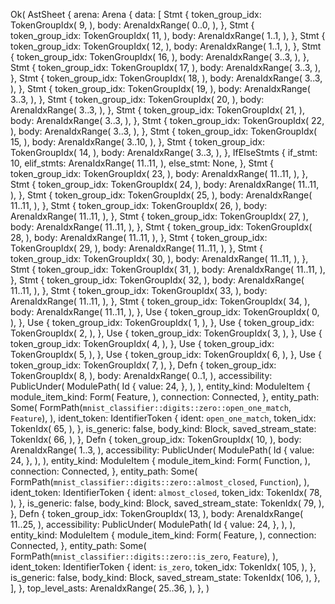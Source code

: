 Ok(
    AstSheet {
        arena: Arena {
            data: [
                Stmt {
                    token_group_idx: TokenGroupIdx(
                        9,
                    ),
                    body: ArenaIdxRange(
                        0..0,
                    ),
                },
                Stmt {
                    token_group_idx: TokenGroupIdx(
                        11,
                    ),
                    body: ArenaIdxRange(
                        1..1,
                    ),
                },
                Stmt {
                    token_group_idx: TokenGroupIdx(
                        12,
                    ),
                    body: ArenaIdxRange(
                        1..1,
                    ),
                },
                Stmt {
                    token_group_idx: TokenGroupIdx(
                        16,
                    ),
                    body: ArenaIdxRange(
                        3..3,
                    ),
                },
                Stmt {
                    token_group_idx: TokenGroupIdx(
                        17,
                    ),
                    body: ArenaIdxRange(
                        3..3,
                    ),
                },
                Stmt {
                    token_group_idx: TokenGroupIdx(
                        18,
                    ),
                    body: ArenaIdxRange(
                        3..3,
                    ),
                },
                Stmt {
                    token_group_idx: TokenGroupIdx(
                        19,
                    ),
                    body: ArenaIdxRange(
                        3..3,
                    ),
                },
                Stmt {
                    token_group_idx: TokenGroupIdx(
                        20,
                    ),
                    body: ArenaIdxRange(
                        3..3,
                    ),
                },
                Stmt {
                    token_group_idx: TokenGroupIdx(
                        21,
                    ),
                    body: ArenaIdxRange(
                        3..3,
                    ),
                },
                Stmt {
                    token_group_idx: TokenGroupIdx(
                        22,
                    ),
                    body: ArenaIdxRange(
                        3..3,
                    ),
                },
                Stmt {
                    token_group_idx: TokenGroupIdx(
                        15,
                    ),
                    body: ArenaIdxRange(
                        3..10,
                    ),
                },
                Stmt {
                    token_group_idx: TokenGroupIdx(
                        14,
                    ),
                    body: ArenaIdxRange(
                        3..3,
                    ),
                },
                IfElseStmts {
                    if_stmt: 10,
                    elif_stmts: ArenaIdxRange(
                        11..11,
                    ),
                    else_stmt: None,
                },
                Stmt {
                    token_group_idx: TokenGroupIdx(
                        23,
                    ),
                    body: ArenaIdxRange(
                        11..11,
                    ),
                },
                Stmt {
                    token_group_idx: TokenGroupIdx(
                        24,
                    ),
                    body: ArenaIdxRange(
                        11..11,
                    ),
                },
                Stmt {
                    token_group_idx: TokenGroupIdx(
                        25,
                    ),
                    body: ArenaIdxRange(
                        11..11,
                    ),
                },
                Stmt {
                    token_group_idx: TokenGroupIdx(
                        26,
                    ),
                    body: ArenaIdxRange(
                        11..11,
                    ),
                },
                Stmt {
                    token_group_idx: TokenGroupIdx(
                        27,
                    ),
                    body: ArenaIdxRange(
                        11..11,
                    ),
                },
                Stmt {
                    token_group_idx: TokenGroupIdx(
                        28,
                    ),
                    body: ArenaIdxRange(
                        11..11,
                    ),
                },
                Stmt {
                    token_group_idx: TokenGroupIdx(
                        29,
                    ),
                    body: ArenaIdxRange(
                        11..11,
                    ),
                },
                Stmt {
                    token_group_idx: TokenGroupIdx(
                        30,
                    ),
                    body: ArenaIdxRange(
                        11..11,
                    ),
                },
                Stmt {
                    token_group_idx: TokenGroupIdx(
                        31,
                    ),
                    body: ArenaIdxRange(
                        11..11,
                    ),
                },
                Stmt {
                    token_group_idx: TokenGroupIdx(
                        32,
                    ),
                    body: ArenaIdxRange(
                        11..11,
                    ),
                },
                Stmt {
                    token_group_idx: TokenGroupIdx(
                        33,
                    ),
                    body: ArenaIdxRange(
                        11..11,
                    ),
                },
                Stmt {
                    token_group_idx: TokenGroupIdx(
                        34,
                    ),
                    body: ArenaIdxRange(
                        11..11,
                    ),
                },
                Use {
                    token_group_idx: TokenGroupIdx(
                        0,
                    ),
                },
                Use {
                    token_group_idx: TokenGroupIdx(
                        1,
                    ),
                },
                Use {
                    token_group_idx: TokenGroupIdx(
                        2,
                    ),
                },
                Use {
                    token_group_idx: TokenGroupIdx(
                        3,
                    ),
                },
                Use {
                    token_group_idx: TokenGroupIdx(
                        4,
                    ),
                },
                Use {
                    token_group_idx: TokenGroupIdx(
                        5,
                    ),
                },
                Use {
                    token_group_idx: TokenGroupIdx(
                        6,
                    ),
                },
                Use {
                    token_group_idx: TokenGroupIdx(
                        7,
                    ),
                },
                Defn {
                    token_group_idx: TokenGroupIdx(
                        8,
                    ),
                    body: ArenaIdxRange(
                        0..1,
                    ),
                    accessibility: PublicUnder(
                        ModulePath(
                            Id {
                                value: 24,
                            },
                        ),
                    ),
                    entity_kind: ModuleItem {
                        module_item_kind: Form(
                            Feature,
                        ),
                        connection: Connected,
                    },
                    entity_path: Some(
                        FormPath(`mnist_classifier::digits::zero::open_one_match`, `Feature`),
                    ),
                    ident_token: IdentifierToken {
                        ident: `open_one_match`,
                        token_idx: TokenIdx(
                            65,
                        ),
                    },
                    is_generic: false,
                    body_kind: Block,
                    saved_stream_state: TokenIdx(
                        66,
                    ),
                },
                Defn {
                    token_group_idx: TokenGroupIdx(
                        10,
                    ),
                    body: ArenaIdxRange(
                        1..3,
                    ),
                    accessibility: PublicUnder(
                        ModulePath(
                            Id {
                                value: 24,
                            },
                        ),
                    ),
                    entity_kind: ModuleItem {
                        module_item_kind: Form(
                            Function,
                        ),
                        connection: Connected,
                    },
                    entity_path: Some(
                        FormPath(`mnist_classifier::digits::zero::almost_closed`, `Function`),
                    ),
                    ident_token: IdentifierToken {
                        ident: `almost_closed`,
                        token_idx: TokenIdx(
                            78,
                        ),
                    },
                    is_generic: false,
                    body_kind: Block,
                    saved_stream_state: TokenIdx(
                        79,
                    ),
                },
                Defn {
                    token_group_idx: TokenGroupIdx(
                        13,
                    ),
                    body: ArenaIdxRange(
                        11..25,
                    ),
                    accessibility: PublicUnder(
                        ModulePath(
                            Id {
                                value: 24,
                            },
                        ),
                    ),
                    entity_kind: ModuleItem {
                        module_item_kind: Form(
                            Feature,
                        ),
                        connection: Connected,
                    },
                    entity_path: Some(
                        FormPath(`mnist_classifier::digits::zero::is_zero`, `Feature`),
                    ),
                    ident_token: IdentifierToken {
                        ident: `is_zero`,
                        token_idx: TokenIdx(
                            105,
                        ),
                    },
                    is_generic: false,
                    body_kind: Block,
                    saved_stream_state: TokenIdx(
                        106,
                    ),
                },
            ],
        },
        top_level_asts: ArenaIdxRange(
            25..36,
        ),
    },
)